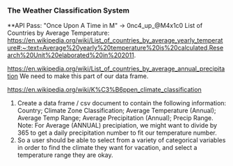 ### The Weather Classification System ###
**API Pass: "Once Upon A Time in M" -> 0nc4_up_@M4x1c0
List of Countries by Average Temperature:
https://en.wikipedia.org/wiki/List_of_countries_by_average_yearly_temperature#:~:text=Average%20yearly%20temperature%20is%20calculated,Research%20Unit%20elaborated%20in%202011.

https://en.wikipedia.org/wiki/List_of_countries_by_average_annual_precipitation
We need to make this part of our data frame.

https://en.wikipedia.org/wiki/K%C3%B6ppen_climate_classification

1) Create a data frame / csv document to contain the following information:
Country; Climate Zone Classification; Average Temperature (Annual); Average Temp Range; Average Precipitation (Annual); Precip Range.
Note: For Average (ANNUAL) precipiation, we might want to divide by 365 to get a daily precipitation number to fit our temperature number. 
2) So a user should be able to select from a variety of categorical variables in order to find the climate they want for vacation, and select a temperature range they are okay.

